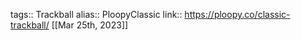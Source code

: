 tags:: Trackball
alias:: PloopyClassic
link:: https://ploopy.co/classic-trackball/
[[Mar 25th, 2023]]
